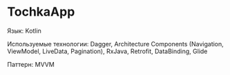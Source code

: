 # TochkaApp


Язык: 
Kotlin

Используемые технологии:
Dagger, Architecture Components (Navigation, ViewModel, LiveData, Pagination), RxJava, Retrofit, DataBinding, Glide

Паттерн:
MVVM
